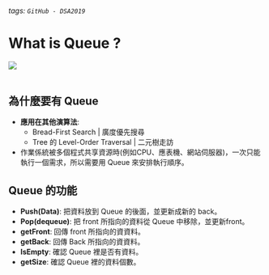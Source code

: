 ###### tags: `GitHub - DSA2019`
# What is Queue ?
![](https://i.imgur.com/FRWYs3b.png)
<br><br>

## 為什麼要有 Queue
* **應用在其他演算法**: 
    * Bread-First Search | 廣度優先搜尋
    * Tree 的 Level-Order Traversal | 二元樹走訪
* 作業係統被多個程式共享資源時(例如CPU、應表機、網站伺服器)，一次只能執行一個需求，所以需要用 Queue 來安排執行順序。

## Queue 的功能
* **Push(Data)**: 把資料放到 Queue 的後面，並更新成新的 back。
* **Pop(dequeue)**: 把 front 所指向的資料從 Queue 中移除，並更新front。
* **getFront**: 回傳 front 所指向的資資料。
* **getBack**: 回傳 Back 所指向的資資料。
* **IsEmpty**: 確認 Queue 裡是否有資料。
* **getSize**: 確認 Queue 裡的資料個數。


